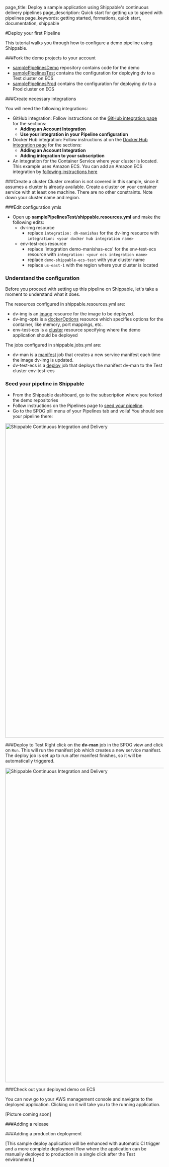 page_title: Deploy a sample application using Shippable's continuous delivery pipelines
page_description: Quick start for getting up to speed with pipelines
page_keywords: getting started, formations, quick start, documentation, shippable

#Deploy your first Pipeline

This tutorial walks you through how to configure a demo pipeline using Shippable.

###Fork the demo projects to your account

* <a href="https://github.com/shippableSamples/samplePipelinesDemo" target="_blank">samplePipelinesDemo</a> repository contains code for the demo
* <a href="https://github.com/shippableSamples/samplePipelinesTest" target="_blank">samplePipelinesTest</a> contains the configuration for deploying dv to a Test cluster on ECS
* <a href="https://github.com/shippableSamples/samplePipelinesProd" target="_blank">samplePipelinesProd</a> contains the configuration for deploying dv to a Prod cluster on ECS

###Create necessary  integrations

You will need the following integrations:

* GitHub integration: Follow instructions on the [GitHub integration page](../../integrations/scm/github/) for the sections:
    * **Adding an Account Integration**
    * **Use your integration in your Pipeline configuration**
* Docker Hub integration: Follow instructions at on the [Docker Hub integration page](../../integrations/imageregistries/dockerHub/) for the sections:
    * **Adding an Account Integration**
    * **Adding integration to your subscription**
* An integration for the Container Service where your cluster is located. This example uses Amazon ECS. You can add an Amazon ECS integration by [following instructions here](../../integrations/containerServices/ecs/)

###Create a cluster
Cluster creation is not covered in this sample, since it assumes a cluster is already available. Create a cluster on your container service with at least one machine. There are no other constraints. Note down your cluster name and region.

###Edit configuration ymls

* Open up **samplePipelinesTest/shippable.resources.yml** and make the following edits:
    * dv-img resource
        * replace `integration: dh-manishas` for the dv-img resource with `integration: <your docker hub integration name>`
    * env-test-ecs resource
        * replace 'integration demo-manishas-ecs' for the env-test-ecs resource with `integration: <your ecs integration name>`
        * replace `demo-shippable-ecs-test` with your cluster name
        * replace `us-east-1` with the region where your cluster is located

### Understand the configuration

Before you proceed with setting up this pipeline on Shippable, let's take a moment to understand what it does.

The resources configured in shippable.resources.yml are:

* dv-img is an [image](../../pipelines/resources/image/) resource for the image to be deployed.
* dv-img-opts is a [dockerOptions](../../pipelines/resources/image/) resource which specifies options for the container, like memory, port mappings, etc.
* env-test-ecs is a [cluster](../../pipelines/resources/cluster/) resource specifying where the demo application should be deployed

The jobs configured in shippable.jobs.yml are:

* dv-man is a [manifest](../../pipelines/jobs/manifest/) job that creates a new service manifest each time the image dv-img is updated.
* dv-test-ecs is a [deploy](../../pipelines/jobs/deploy/) job that deploys the manifest dv-man to the Test cluster env-test-ecs

### Seed your pipeline in Shippable

* From the Shippable dashboard, go to the subscription where you forked the demo repositories
* Follow instructions on the Pipelines page to [seed your pipeline](../../pipelines/gettingStarted/#seedPipeline).
* Go to the SPOG pill menu of your Pipelines tab and voila! You should see your pipeline there:

<img src="../../images/pipelines/seedSamplePipeline.png" alt="Shippable Continuous Integration and Delivery" style="width:1000px;"/>

###Deploy to Test
Right click on the **dv-man** job in the SPOG view and click on `Run`. This will run the manifest job which creates a new service manifest. The deploy job is set up to run after manifest finishes, so it will be automatically triggered.

<img src="../../images/pipelines/samplePipelineTestDeploy.png" alt="Shippable Continuous Integration and Delivery" style="width:1000px;"/>

###Check out your deployed demo on ECS

You can now go to your AWS management console and navigate to the deployed application. Clicking on it will take you to the running application.

[Picture coming soon]

###Adding a release

###Adding a production deployment

[This sample deploy application will be enhanced with automatic CI trigger and a more complete deployment flow where the application can be manually deployed to production in a single click after the Test environment.]

